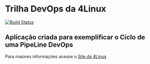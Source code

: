 # Trilha DevOps da 4Linux

<!-- Altere a Flag abaixo com sua URL do Travis -->
[![Build Status](https://travis-ci.org/diogodevir/DevOpsLab-HelloWorld.svg?branch=master)](https://travis-ci.org/diogodevir/DevOpsLab-HelloWorld)

## Aplicação criada para exemplificar o Ciclo de uma PipeLine DevOps


Para maiores informações acesse o [Site da 4Linux](https://www.4linux.com.br/cursos/devops)
